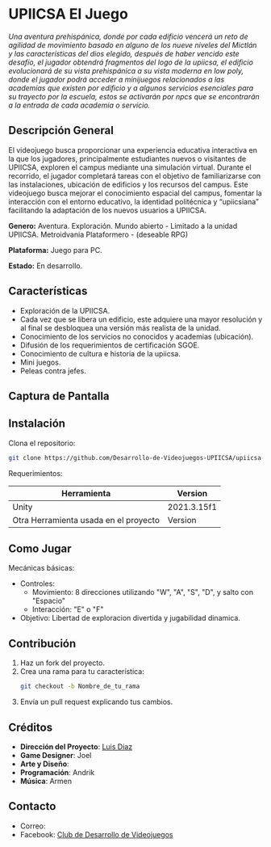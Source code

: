 # UPIICSA El Juego
*Una aventura prehispánica, donde por cada edificio vencerá un reto de agilidad de movimiento basado en alguno de los nueve niveles*
*del Mictlán  y las características del dios elegido, después de haber vencido este desafío, el jugador obtendrá fragmentos*
*del logo de la upiicsa, el edificio evolucionará de su vista prehispánica a su vista moderna en low poly, donde el jugador*
*podrá acceder a minijuegos relacionados a las academias que existen por edificio y a algunos servicios esenciales para su*
*trayecto por la escuela, estos se activarán por npcs que se encontrarán a la entrada de cada academia o servicio.*

## Descripción General
El videojuego busca proporcionar una experiencia educativa interactiva en la que los jugadores, principalmente 
estudiantes nuevos o visitantes de UPIICSA, exploren el campus mediante una simulación virtual. Durante el recorrido, 
el jugador completará tareas con el objetivo de familiarizarse con las instalaciones, ubicación de edificios y los
recursos del campus. Este videojuego busca mejorar el conocimiento espacial del campus, fomentar la interacción con
el entorno educativo, la identidad politécnica y “upiicsiana” facilitando la adaptación de los nuevos usuarios a UPIICSA.

**Genero:**
Aventura.
Exploración.
Mundo abierto - Limitado a la unidad UPIICSA.
Metroidvania
Plataformero - (deseable RPG)

**Plataforma:**
Juego para PC.

**Estado:** En desarrollo.

## Características
- Exploración de la UPIICSA.
- Cada vez que se libera un edificio, este adquiere una mayor resolución y al final se desbloquea una versión más realista de la unidad.
- Conocimiento de los servicios no conocidos y academias (ubicación).
- Difusión de los requerimientos de certificación SGOE.
- Conocimiento de cultura e historia de la upiicsa.
- Mini juegos.
- Peleas contra jefes.

## Captura de Pantalla

## Instalación
 Clona el repositorio:
```bash
git clone https://github.com/Desarrollo-de-Videojuegos-UPIICSA/upiicsa-the-game.git
```
Requerimientos:

| Herramienta                           | Version   |
| ------------------------------------- | -------   |
| Unity                                 |2021.3.15f1|
| Otra Herramienta usada en el proyecto | Version   |

## Como Jugar
Mecánicas básicas:
- Controles:
	- Movimiento: 8 direcciones utilizando "W", "A", "S", "D", y salto con "Espacio"
	- Interacción: "E" o "F"
- Objetivo: Libertad de exploracion divertida y jugabilidad dinamica.

## Contribución
1. Haz un fork del proyecto.
2. Crea una rama para tu característica:
   ```bash
   git checkout -b Nombre_de_tu_rama
   ```
3. Envía un pull request explicando tus cambios.

## Créditos
- **Dirección del Proyecto**: [Luis Diaz](https://www.instagram.com/unodetantosluises/)
- **Game Designer**: Joel
- **Arte y Diseño**: 
- **Programación**: Andrik
- **Música**: Armen
## Contacto
- Correo: 
- Facebook: [Club de Desarrollo de Videojuegos](https://www.facebook.com/profile.php?id=61561061995437)